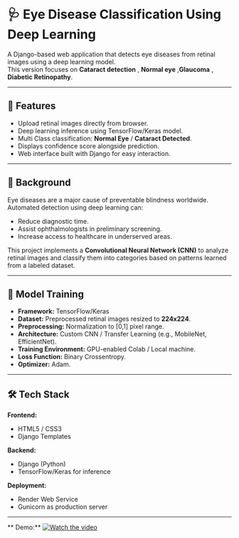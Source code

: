 # 🩺 Eye Disease Classification Using Deep Learning

A Django-based web application that detects eye diseases from retinal images using a deep learning model.  
This version focuses on **Cataract detection** , **Normal eye** ,**Glaucoma** , **Diabetic Retinopathy**.

---

## 📌 Features
- Upload retinal images directly from browser.
- Deep learning inference using TensorFlow/Keras model.
- Multi Class classification: **Normal Eye** / **Cataract Detected**.
- Displays confidence score alongside prediction.
- Web interface built with Django for easy interaction.


---

## 📖 Background
Eye diseases are a major cause of preventable blindness worldwide.  
Automated detection using deep learning can:
- Reduce diagnostic time.
- Assist ophthalmologists in preliminary screening.
- Increase access to healthcare in underserved areas.

This project implements a **Convolutional Neural Network (CNN)** to analyze retinal images and classify them into categories based on patterns learned from a labeled dataset.

---

## 🧠 Model Training
- **Framework:** TensorFlow/Keras
- **Dataset:** Preprocessed retinal images resized to **224x224**.
- **Preprocessing:** Normalization to [0,1] pixel range.
- **Architecture:** Custom CNN / Transfer Learning (e.g., MobileNet, EfficientNet).
- **Training Environment:** GPU-enabled Colab / Local machine.
- **Loss Function:** Binary Crossentropy.
- **Optimizer:** Adam.

---

## 🛠 Tech Stack
**Frontend:**
- HTML5 / CSS3
- Django Templates

**Backend:**
- Django (Python)
- TensorFlow/Keras for inference

**Deployment:**
- Render Web Service
- Gunicorn as production server

---
** Demo:**
[![Watch the video](assets/thumbnail.png)](assets/demo.mp4)


